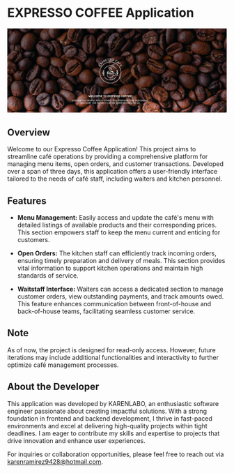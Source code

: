 # EXPRESSO COFFEE Application

![Logo](src/Assets/mainpage.png)

## Overview
Welcome to our Expresso Coffee Application! This project aims to streamline café operations by providing a comprehensive platform for managing menu items, open orders, and customer transactions. Developed over a span of three days, this application offers a user-friendly interface tailored to the needs of café staff, including waiters and kitchen personnel.

## Features
- **Menu Management:** Easily access and update the café's menu with detailed listings of available products and their corresponding prices. This section empowers staff to keep the menu current and enticing for customers.
  
- **Open Orders:** The kitchen staff can efficiently track incoming orders, ensuring timely preparation and delivery of meals. This section provides vital information to support kitchen operations and maintain high standards of service.
  
- **Waitstaff Interface:** Waiters can access a dedicated section to manage customer orders, view outstanding payments, and track amounts owed. This feature enhances communication between front-of-house and back-of-house teams, facilitating seamless customer service.

## Note
As of now, the project is designed for read-only access. However, future iterations may include additional functionalities and interactivity to further optimize café management processes.

## About the Developer
This application was developed by KARENLABO, an enthusiastic software engineer passionate about creating impactful solutions. With a strong foundation in frontend and backend development, I thrive in fast-paced environments and excel at delivering high-quality projects within tight deadlines. I am eager to contribute my skills and expertise to projects that drive innovation and enhance user experiences.

For inquiries or collaboration opportunities, please feel free to reach out via karenramirez9428@hotmail.com.

